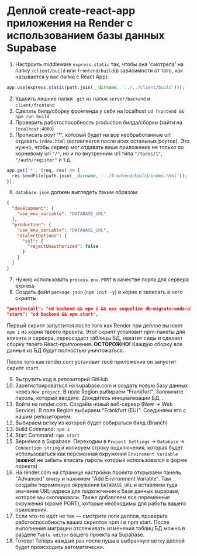 # Деплой create-react-app приложения на Render с использованием базы данных Supabase

1. Настроить middleware `express.static` так, чтобы она 'смотрела' на папку `/client/build` или `frontend/build`(в зависимости от того, как называется у вас папка с React App):

```javascript
app.use(express.static(path.join(__dirname, '../../client/build')));
```

2. Удалить лишние папки `.git` из папок `server/backend` и `client/frontend`
3. Сделать билд/сборку фронтенда у себя на localhost `cd frontend && npm run build`
4. Проверить работоспособность production билда/сборки (зайти на `localhost:4000`)
5. Прописать роут '\*', который будет на все необработанные url отдавать `index.html` (вставляется после всех остальных роутов). Это нужно, чтобы сервер мог отдавать ваше приложение не только по корневому url `"/"`, но и по внутренним url типа `"/todos/1"`, `"/auth/register"` и т.д.

```javascript
app.get('*', (req, res) => {
  res.sendFile(path.join(__dirname, '../frontend/build/index.html'));
});
```

6. `database.json` должен выглядеть таким образом:

```json
{
  "development": {
    "use_env_variable": "DATABASE_URL"
  },
  "production": {
    "use_env_variable": "DATABASE_URL",
    "dialectOptions": {
      "ssl": {
        "rejectUnauthorized": false
      }
    }
  }
}
```

7. Нужно использовать `process.env.PORT` в качестве порта для сервера express
8. Создать файл `package.json` (`npm init -y`) в корне и записать в него скрипты.

```json
"postinstall": "cd backend && npm i && npx sequelize db:migrate:undo:all && npx sequelize db:migrate && npx sequelize db:seed:all && cd ../frontend && npm i && DISABLE_ESLINT_PLUGIN=true npm run build",
"start": "cd backend && npm start",
```

Первый скрипт запустится после того как Render при деплое вызовет `npm i` из корня твоего проекта. Этот скрипт установит npm-пакеты для клиента и сервера, пересоздаст таблицы БД, накатит сиды и сделает сборку твоего React-приложения. **ОСТОРОЖНО!** Каждую сборку все данные из БД будут полностью уничтожаться.

После того как render.com установит твоё приложение он запустит скрипт `start`

9. Выгрузить код в репозиторий GitHub
10. Зарегистрироваться на supabase.com и создать новую базу данных через `New project`. В поле Region выбираем "Frankfurt". Запомните пароль, который вводите. Дождитесь инициализации БД. .
11. Войти на render.com. Создаём новый веб-сервер (New -> Web Service). В поле Region выбираем "Frankfurt (EU)". Соединяем его с нашим репозиторием.
12. Выбираем ветку из которой будет собираться билд (Branch)
13. Build Command: `npm i`
14. Start Command: `npm start`
15. Вернёмся в Supabase. Переходим в `Project Settings` -> `Database` -> `Connection string` и копируем строку подключения, которая будет использоваться как переменная окружения `Enviroment variable` (**важно!** не забыть вписать пароль который использовался в форме проекта)
16. На render.com на странице настройки проекта открываем панель "Advanced" внизу и нажимем "Add Environment Variable". Там создаём переменную окружения `DATABASE_URL` и вставляем туда значение URL-адреса для подключения к базе данных supabase, которое мы скопировали. Также добавляем все переменные окружения (кроме PORT), которые необходимы для работы вашего приложения.
17. Если что-то идёт не так — смотрите логи деплоя, проверьте работоспособность ваших скриптов npm i и npm start. После выполнения миграции отслеживать изменения таблиц БД можно в разделе `Table editor` вашего проекта на Supabase.
18. Готово! Теперь каждый раз после пуша в выбранную ветку деплой будет происходить автоматически.


